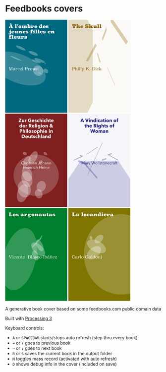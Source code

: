 # Feedbooks covers


<img src="https://github.com/mgiraldo/feedbooks-covers/raw/master/output1.png" width="200">
<img src="https://github.com/mgiraldo/feedbooks-covers/raw/master/output3.png" width="200">
<img src="https://github.com/mgiraldo/feedbooks-covers/raw/master/output2.png" width="200">
<img src="https://github.com/mgiraldo/feedbooks-covers/raw/master/output4.png" width="200">
<img src="https://github.com/mgiraldo/feedbooks-covers/raw/master/output5.png" width="200">
<img src="https://github.com/mgiraldo/feedbooks-covers/raw/master/output6.png" width="200">

A generative book cover based on some feedbooks.com public domain data

Built with [Processing 3](//processing.org)

Keyboard controls:

- `A` or `SPACEBAR` starts/stops auto refresh (step thru every book)
- `←` or `↑` goes to previous book
- `→` or `↓`  goes to next book
- `R` or `S` saves the current book in the output folder
- `M` toggles mass record (activated with auto refresh)
- `D` shows debug info in the cover (included on save)